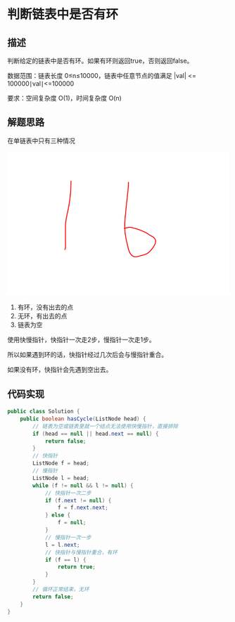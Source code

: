 # 判断链表中是否有环
## 描述
判断给定的链表中是否有环。如果有环则返回true，否则返回false。

数据范围：链表长度 0≤n≤10000，链表中任意节点的值满足 |val| <= 100000∣val∣<=100000

要求：空间复杂度 O(1)，时间复杂度 O(n)

## 解题思路
在单链表中只有三种情况

![](./img/hasCycle/2022-06-12-08-36-45.png)

1. 有环，没有出去的点
2. 无环，有出去的点
3. 链表为空

使用快慢指针，快指针一次走2步，慢指针一次走1步。

所以如果遇到环的话，快指针经过几次后会与慢指针重合。

如果没有环，快指针会先遇到空出去。

## 代码实现
```java
public class Solution {
    public boolean hasCycle(ListNode head) {
        // 链表为空或链表里就一个结点无法使用快慢指针，直接排除
        if (head == null || head.next == null) {
            return false;
        }
        // 快指针
        ListNode f = head;
        // 慢指针
        ListNode l = head;
        while (f != null && l != null) {
            // 快指针一次二步
            if (f.next != null) {
                f = f.next.next;
            } else {
                f = null;
            }
            // 慢指针一次一步
            l = l.next;
            // 快指针与慢指针重合，有环
            if (f == l) {
                return true;
            }
        }
        // 循环正常结束，无环
        return false;
    }
}
```

